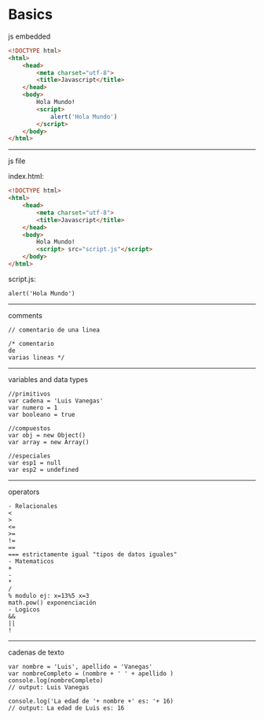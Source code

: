 # Basics

js embedded

```HTML
<!DOCTYPE html>
<html>
    <head>
        <meta charset="utf-8">
        <title>Javascript</title>
    </head>
    <body>
        Hola Mundo!
        <script>
            alert('Hola Mundo')
        </script>
    </body>
</html>
```

-----

js file

index.html:
```HTML
<!DOCTYPE html>
<html>
    <head>
        <meta charset="utf-8">
        <title>Javascript</title>
    </head>
    <body>
        Hola Mundo!
        <script> src="script.js"</script>
    </body>
</html>
```

script.js:
```JS
alert('Hola Mundo')
```

-----

comments

```JS
// comentario de una linea

/* comentario
de 
varias lineas */
```

-----

variables and data types

```JS
//primitivos
var cadena = 'Luis Vanegas'
var numero = 1
var booleano = true

//compuestos
var obj = new Object()
var array = new Array()

//especiales
var esp1 = null
var esp2 = undefined

```

-----

operators

```
- Relacionales
<
>
<=
>=
!=
==
=== estrictamente igual "tipos de datos iguales"
- Matematicos
+ 
-
*
/
% modulo ej: x=13%5 x=3
math.pow() exponenciación
- Logicos
&&
||
!
```

-----

cadenas de texto

```JS
var nombre = 'Luis', apellido = 'Vanegas'
var nombreCompleto = (nombre + ' ' + apellido )
console.log(nombreCompleto)
// output: Luis Vanegas

console.log('La edad de '+ nombre +' es: '+ 16)
// output: La edad de Luis es: 16
```

